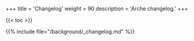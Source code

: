 +++
title = 'Changelog'
weight = 90
description = 'Arche changelog.'
+++

{{< toc >}}

{{% include file="/background/_changelog.md" %}}
